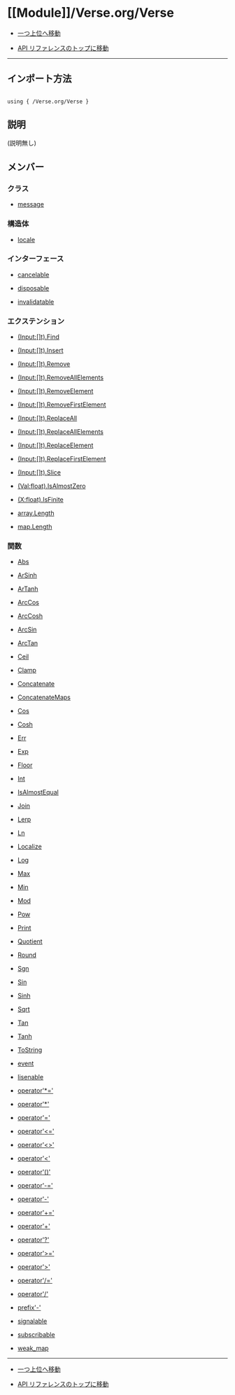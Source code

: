 # [[Module]]/Verse.org/Verse

- [一つ上位へ移動](../main.md)

- [API リファレンスのトップに移動](/main.md)

---

## インポート方法

```verse

using { /Verse.org/Verse }

```

## 説明

(説明無し)

## メンバー

### クラス

- [message](./C_message/main.md)

### 構造体

- [locale](./S_locale/main.md)

### インターフェース

- [cancelable](./I_cancelable/main.md)

- [disposable](./I_disposable/main.md)

- [invalidatable](./I_invalidatable/main.md)

### エクステンション

- [(Input:[]t).Find](./EX_-lpar-Input-colon--lsbr--rsbr-t-rpar-.Find/main.md)

- [(Input:[]t).Insert](./EX_-lpar-Input-colon--lsbr--rsbr-t-rpar-.Insert/main.md)

- [(Input:[]t).Remove](./EX_-lpar-Input-colon--lsbr--rsbr-t-rpar-.Remove/main.md)

- [(Input:[]t).RemoveAllElements](./EX_-lpar-Input-colon--lsbr--rsbr-t-rpar-.RemoveAllElements/main.md)

- [(Input:[]t).RemoveElement](./EX_-lpar-Input-colon--lsbr--rsbr-t-rpar-.RemoveElement/main.md)

- [(Input:[]t).RemoveFirstElement](./EX_-lpar-Input-colon--lsbr--rsbr-t-rpar-.RemoveFirstElement/main.md)

- [(Input:[]t).ReplaceAll](./EX_-lpar-Input-colon--lsbr--rsbr-t-rpar-.ReplaceAll/main.md)

- [(Input:[]t).ReplaceAllElements](./EX_-lpar-Input-colon--lsbr--rsbr-t-rpar-.ReplaceAllElements/main.md)

- [(Input:[]t).ReplaceElement](./EX_-lpar-Input-colon--lsbr--rsbr-t-rpar-.ReplaceElement/main.md)

- [(Input:[]t).ReplaceFirstElement](./EX_-lpar-Input-colon--lsbr--rsbr-t-rpar-.ReplaceFirstElement/main.md)

- [(Input:[]t).Slice](./EX_-lpar-Input-colon--lsbr--rsbr-t-rpar-.Slice/main.md)

- [(Val:float).IsAlmostZero](./EX_-lpar-Val-colon-float-rpar-.IsAlmostZero/main.md)

- [(X:float).IsFinite](./EX_-lpar-X-colon-float-rpar-.IsFinite/main.md)

- [array.Length](./EX_array.Length/main.md)

- [map.Length](./EX_map.Length/main.md)

### 関数

- [Abs](./F_Abs/main.md)

- [ArSinh](./F_ArSinh/main.md)

- [ArTanh](./F_ArTanh/main.md)

- [ArcCos](./F_ArcCos/main.md)

- [ArcCosh](./F_ArcCosh/main.md)

- [ArcSin](./F_ArcSin/main.md)

- [ArcTan](./F_ArcTan/main.md)

- [Ceil](./F_Ceil/main.md)

- [Clamp](./F_Clamp/main.md)

- [Concatenate](./F_Concatenate/main.md)

- [ConcatenateMaps](./F_ConcatenateMaps/main.md)

- [Cos](./F_Cos/main.md)

- [Cosh](./F_Cosh/main.md)

- [Err](./F_Err/main.md)

- [Exp](./F_Exp/main.md)

- [Floor](./F_Floor/main.md)

- [Int](./F_Int/main.md)

- [IsAlmostEqual](./F_IsAlmostEqual/main.md)

- [Join](./F_Join/main.md)

- [Lerp](./F_Lerp/main.md)

- [Ln](./F_Ln/main.md)

- [Localize](./F_Localize/main.md)

- [Log](./F_Log/main.md)

- [Max](./F_Max/main.md)

- [Min](./F_Min/main.md)

- [Mod](./F_Mod/main.md)

- [Pow](./F_Pow/main.md)

- [Print](./F_Print/main.md)

- [Quotient](./F_Quotient/main.md)

- [Round](./F_Round/main.md)

- [Sgn](./F_Sgn/main.md)

- [Sin](./F_Sin/main.md)

- [Sinh](./F_Sinh/main.md)

- [Sqrt](./F_Sqrt/main.md)

- [Tan](./F_Tan/main.md)

- [Tanh](./F_Tanh/main.md)

- [ToString](./F_ToString/main.md)

- [event](./F_event/main.md)

- [lisenable](./F_lisenable/main.md)

- [operator'*='](./F_operator-singlequote--aster--equal--singlequote-/main.md)

- [operator'*'](./F_operator-singlequote--aster--singlequote-/main.md)

- [operator'='](./F_operator-singlequote--equal--singlequote-/main.md)

- [operator'<='](./F_operator-singlequote--labr--equal--singlequote-/main.md)

- [operator'<>'](./F_operator-singlequote--labr--rabr--singlequote-/main.md)

- [operator'<'](./F_operator-singlequote--labr--singlequote-/main.md)

- [operator'()'](./F_operator-singlequote--lpar--rpar--singlequote-/main.md)

- [operator'-='](./F_operator-singlequote--minus--equal--singlequote-/main.md)

- [operator'-'](./F_operator-singlequote--minus--singlequote-/main.md)

- [operator'+='](./F_operator-singlequote--plus--equal--singlequote-/main.md)

- [operator'+'](./F_operator-singlequote--plus--singlequote-/main.md)

- [operator'?'](./F_operator-singlequote--question--singlequote-/main.md)

- [operator'>='](./F_operator-singlequote--rabr--equal--singlequote-/main.md)

- [operator'>'](./F_operator-singlequote--rabr--singlequote-/main.md)

- [operator'/='](./F_operator-singlequote--slash--equal--singlequote-/main.md)

- [operator'/'](./F_operator-singlequote--slash--singlequote-/main.md)

- [prefix'-'](./F_prefix-singlequote--minus--singlequote-/main.md)

- [signalable](./F_signalable/main.md)

- [subscribable](./F_subscribable/main.md)

- [weak_map](./F_weak_map/main.md)

---

- [一つ上位へ移動](../main.md)

- [API リファレンスのトップに移動](/main.md)

